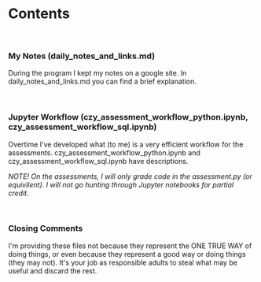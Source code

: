# Contents

<br>

### My Notes (daily_notes_and_links.md)

During the program I kept my notes on a google site. In daily_notes_and_links.md you can find a brief explanation.

<br>

### Jupyter Workflow (czy_assessment_workflow_python.ipynb, czy_assessment_workflow_sql.ipynb)

Overtime I've developed what (to me) is a very efficient workflow for the assessments. czy_assessment_workflow_python.ipynb and czy_assessment_workflow_sql.ipynb have descriptions.

<em> NOTE! On the assessments, I will only grade code in the assessment.py (or equivilent). I will not go hunting through Jupyter notebooks for partial credit. </em>

<br>

### Closing Comments

I'm providing these files not because they represent the ONE TRUE WAY of doing things, or even because they represent a good way or doing things (they may not). It's your job as responsible adults to steal what may be useful and discard the rest.
